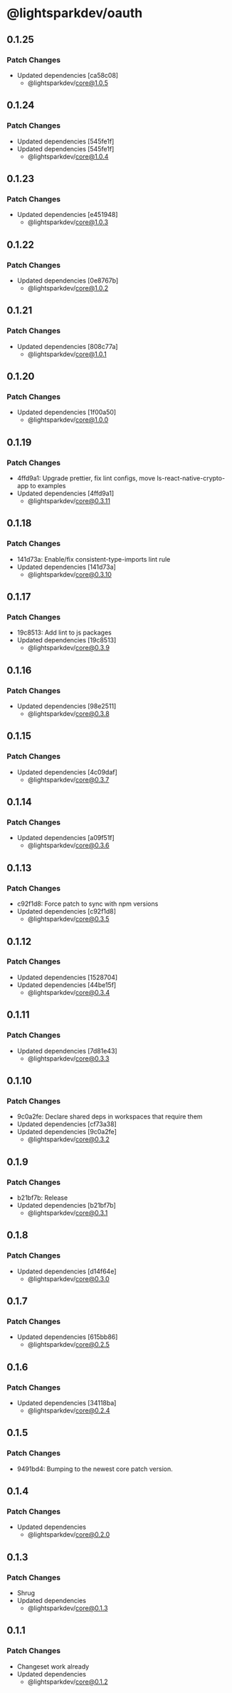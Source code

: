 # @lightsparkdev/oauth

## 0.1.25

### Patch Changes

- Updated dependencies [ca58c08]
  - @lightsparkdev/core@1.0.5

## 0.1.24

### Patch Changes

- Updated dependencies [545fe1f]
- Updated dependencies [545fe1f]
  - @lightsparkdev/core@1.0.4

## 0.1.23

### Patch Changes

- Updated dependencies [e451948]
  - @lightsparkdev/core@1.0.3

## 0.1.22

### Patch Changes

- Updated dependencies [0e8767b]
  - @lightsparkdev/core@1.0.2

## 0.1.21

### Patch Changes

- Updated dependencies [808c77a]
  - @lightsparkdev/core@1.0.1

## 0.1.20

### Patch Changes

- Updated dependencies [1f00a50]
  - @lightsparkdev/core@1.0.0

## 0.1.19

### Patch Changes

- 4ffd9a1: Upgrade prettier, fix lint configs, move ls-react-native-crypto-app to examples
- Updated dependencies [4ffd9a1]
  - @lightsparkdev/core@0.3.11

## 0.1.18

### Patch Changes

- 141d73a: Enable/fix consistent-type-imports lint rule
- Updated dependencies [141d73a]
  - @lightsparkdev/core@0.3.10

## 0.1.17

### Patch Changes

- 19c8513: Add lint to js packages
- Updated dependencies [19c8513]
  - @lightsparkdev/core@0.3.9

## 0.1.16

### Patch Changes

- Updated dependencies [98e2511]
  - @lightsparkdev/core@0.3.8

## 0.1.15

### Patch Changes

- Updated dependencies [4c09daf]
  - @lightsparkdev/core@0.3.7

## 0.1.14

### Patch Changes

- Updated dependencies [a09f51f]
  - @lightsparkdev/core@0.3.6

## 0.1.13

### Patch Changes

- c92f1d8: Force patch to sync with npm versions
- Updated dependencies [c92f1d8]
  - @lightsparkdev/core@0.3.5

## 0.1.12

### Patch Changes

- Updated dependencies [1528704]
- Updated dependencies [44be15f]
  - @lightsparkdev/core@0.3.4

## 0.1.11

### Patch Changes

- Updated dependencies [7d81e43]
  - @lightsparkdev/core@0.3.3

## 0.1.10

### Patch Changes

- 9c0a2fe: Declare shared deps in workspaces that require them
- Updated dependencies [cf73a38]
- Updated dependencies [9c0a2fe]
  - @lightsparkdev/core@0.3.2

## 0.1.9

### Patch Changes

- b21bf7b: Release
- Updated dependencies [b21bf7b]
  - @lightsparkdev/core@0.3.1

## 0.1.8

### Patch Changes

- Updated dependencies [d14f64e]
  - @lightsparkdev/core@0.3.0

## 0.1.7

### Patch Changes

- Updated dependencies [615bb86]
  - @lightsparkdev/core@0.2.5

## 0.1.6

### Patch Changes

- Updated dependencies [34118ba]
  - @lightsparkdev/core@0.2.4

## 0.1.5

### Patch Changes

- 9491bd4: Bumping to the newest core patch version.

## 0.1.4

### Patch Changes

- Updated dependencies
  - @lightsparkdev/core@0.2.0

## 0.1.3

### Patch Changes

- Shrug
- Updated dependencies
  - @lightsparkdev/core@0.1.3

## 0.1.1

### Patch Changes

- Changeset work already
- Updated dependencies
  - @lightsparkdev/core@0.1.2

